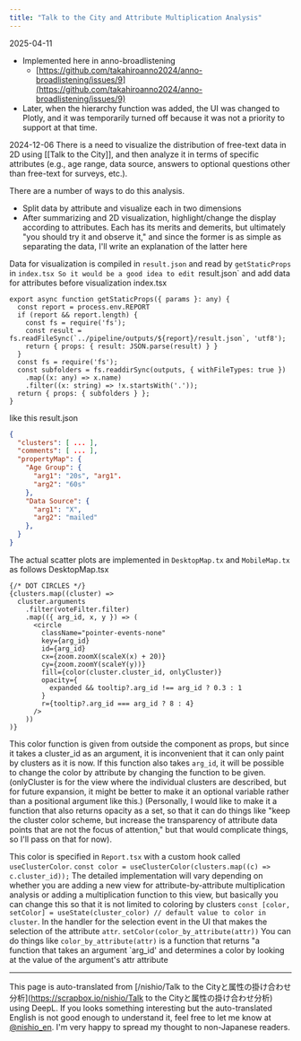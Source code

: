 ```yaml
---
title: "Talk to the City and Attribute Multiplication Analysis"
---
```


2025-04-11
- Implemented here in anno-broadlistening
    - [https://github.com/takahiroanno2024/anno-broadlistening/issues/9](https://github.com/takahiroanno2024/anno-broadlistening/issues/9)
- Later, when the hierarchy function was added, the UI was changed to Plotly, and it was temporarily turned off because it was not a priority to support at that time.

2024-12-06
There is a need to visualize the distribution of free-text data in 2D using [[Talk to the City]], and then analyze it in terms of specific attributes (e.g., age range, data source, answers to optional questions other than free-text for surveys, etc.).

There are a number of ways to do this analysis.
- Split data by attribute and visualize each in two dimensions
- After summarizing and 2D visualization, highlight/change the display according to attributes.
Each has its merits and demerits, but ultimately "you should try it and observe it," and since the former is as simple as separating the data, I'll write an explanation of the latter here

Data for visualization is compiled in `result.json` and read by `getStaticProps` in `index.tsx
So it would be a good idea to edit `result.json` and add data for attributes before visualization
index.tsx

```
export async function getStaticProps({ params }: any) {
  const report = process.env.REPORT
  if (report && report.length) {
    const fs = require('fs');
    const result = fs.readFileSync(`../pipeline/outputs/${report}/result.json`, 'utf8');
    return { props: { result: JSON.parse(result) } }
  }
  const fs = require('fs');
  const subfolders = fs.readdirSync(outputs, { withFileTypes: true })
    .map((x: any) => x.name)
    .filter((x: string) => !x.startsWith('.'));
  return { props: { subfolders } };
}
```

like this
result.json

```json
{
  "clusters": [ ... ],
  "comments": [ ... ],
  "propertyMap": {
    "Age Group": {
      "arg1": "20s", "arg1".
      "arg2": "60s"
    },
    "Data Source": {
      "arg1": "X",
      "arg2": "mailed"
    },
  }
}
```


The actual scatter plots are implemented in `DesktopMap.tx` and `MobileMap.tx` as follows
DesktopMap.tsx

```
{/* DOT CIRCLES */}
{clusters.map((cluster) =>
  cluster.arguments
    .filter(voteFilter.filter)
    .map(({ arg_id, x, y }) => (
      <circle
        className="pointer-events-none"
        key={arg_id}
        id={arg_id}
        cx={zoom.zoomX(scaleX(x) + 20)}
        cy={zoom.zoomY(scaleY(y))}
        fill={color(cluster.cluster_id, onlyCluster)}
        opacity={
          expanded && tooltip?.arg_id !== arg_id ? 0.3 : 1
        }
        r={tooltip?.arg_id === arg_id ? 8 : 4}
      />
    ))
)}
```


This color function is given from outside the component as props, but since it takes a cluster_id as an argument, it is inconvenient that it can only paint by clusters as it is now. If this function also takes `arg_id`, it will be possible to change the color by attribute by changing the function to be given.
(onlyCluster is for the view where the individual clusters are described, but for future expansion, it might be better to make it an optional variable rather than a positional argument like this.)
(Personally, I would like to make it a function that also returns opacity as a set, so that it can do things like "keep the cluster color scheme, but increase the transparency of attribute data points that are not the focus of attention," but that would complicate things, so I'll pass on that for now).

This color is specified in `Report.tsx` with a custom hook called `useClusterColor`.
`const color = useClusterColor(clusters.map((c) => c.cluster_id));`
The detailed implementation will vary depending on whether you are adding a new view for attribute-by-attribute multiplication analysis or adding a multiplication function to this view, but basically you can change this so that it is not limited to coloring by clusters
`const [color, setColor] = useState(cluster_color) // default value to color in cluster`.
In the handler for the selection event in the UI that makes the selection of the attribute `attr`.
`setColor(color_by_attribute(attr))`
You can do things like
`color_by_attribute(attr)` is a function that returns "a function that takes an argument `arg_id' and determines a color by looking at the value of the argument's attr attribute

---
This page is auto-translated from [/nishio/Talk to the Cityと属性の掛け合わせ分析](https://scrapbox.io/nishio/Talk to the Cityと属性の掛け合わせ分析) using DeepL. If you looks something interesting but the auto-translated English is not good enough to understand it, feel free to let me know at [@nishio_en](https://twitter.com/nishio_en). I'm very happy to spread my thought to non-Japanese readers.